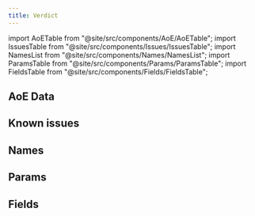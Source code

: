 ```yaml
---
title: Verdict
---
```


import AoETable from "@site/src/components/AoE/AoETable";
import IssuesTable from "@site/src/components/Issues/IssuesTable";
import NamesList from "@site/src/components/Names/NamesList";
import ParamsTable from "@site/src/components/Params/ParamsTable";
import FieldsTable from "@site/src/components/Fields/FieldsTable";

## AoE Data

<AoETable item_key="verdict" data_src="weapon" />

## Known issues

<IssuesTable item_key="verdict" data_src="weapon" />

## Names

<NamesList item_key="verdict" data_src="weapon" />

## Params

<ParamsTable item_key="verdict" data_src="weapon" />

## Fields

<FieldsTable item_key="verdict" data_src="weapon" />
